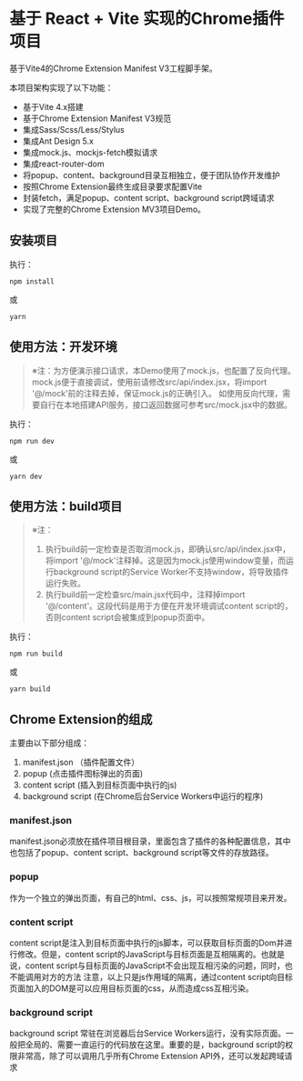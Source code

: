 # 基于 React + Vite 实现的Chrome插件项目

基于Vite4的Chrome Extension Manifest V3工程脚手架。

本项目架构实现了以下功能：

- 基于Vite 4.x搭建
- 基于Chrome Extension Manifest V3规范
- 集成Sass/Scss/Less/Stylus
- 集成Ant Design 5.x
- 集成mock.js、mockjs-fetch模拟请求
- 集成react-router-dom
- 将popup、content、background目录互相独立，便于团队协作开发维护
- 按照Chrome Extension最终生成目录要求配置Vite
- 封装fetch，满足popup、content script、background script跨域请求
- 实现了完整的Chrome Extension MV3项目Demo。


## 安装项目
执行：
```
npm install
```
或
```
yarn
```

## 使用方法：开发环境

> ※注：为方便演示接口请求，本Demo使用了mock.js，也配置了反向代理。
> mock.js便于直接调试，使用前请修改src/api/index.jsx，将import '@/mock'前的注释去掉，保证mock.js的正确引入。
> 如使用反向代理，需要自行在本地搭建API服务，接口返回数据可参考src/mock.jsx中的数据。

执行：
```
npm run dev
```
或
```
yarn dev
```

## 使用方法：build项目

> ※注：
> 1. 执行build前一定检查是否取消mock.js，即确认src/api/index.jsx中，将import '@/mock'注释掉。这是因为mock.js使用window变量，而运行background script的Service Worker不支持window，将导致插件运行失败。
> 2. 执行build前一定检查src/main.jsx代码中，注释掉import '@/content'。这段代码是用于方便在开发环境调试content script的，否则content script会被集成到popup页面中。

执行：
```
npm run build
```
或
```
yarn build
```


## Chrome Extension的组成

主要由以下部分组成：
1. manifest.json （插件配置文件）
2. popup (点击插件图标弹出的页面)
3. content script (插入到目标页面中执行的js)
4. background script (在Chrome后台Service Workers中运行的程序)

### manifest.json
manifest.json必须放在插件项目根目录，里面包含了插件的各种配置信息，其中也包括了popup、content script、background script等文件的存放路径。

### popup
作为一个独立的弹出页面，有自己的html、css、js，可以按照常规项目来开发。

### content script
content script是注入到目标页面中执行的js脚本，可以获取目标页面的Dom并进行修改。但是，content script的JavaScript与目标页面是互相隔离的。也就是说，content script与目标页面的JavaScript不会出现互相污染的问题，同时，也不能调用对方的方法
注意，以上只是js作用域的隔离，通过content script向目标页面加入的DOM是可以应用目标页面的css，从而造成css互相污染。

### background script
background script 常驻在浏览器后台Service Workers运行，没有实际页面。一般把全局的、需要一直运行的代码放在这里。重要的是，background script的权限非常高，除了可以调用几乎所有Chrome Extension API外，还可以发起跨域请求
